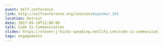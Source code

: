 ```yaml
---
event: Self.conference
link: http://selfconference.org/sessions#speaker_365
location: Detroit
date: 2017-05-19T12:00:00
talk: Code Is Communication
slides: https://steven-j-hicks-speaking.netlify.com/code-is-communication/
tags: engagements
---
```


